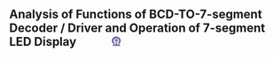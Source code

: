 ## Analysis of Functions of BCD-TO-7-segment Decoder / Driver and Operation of 7-segment LED Display  &nbsp; &nbsp; &nbsp; &nbsp; &nbsp; &nbsp; <img src="images/iitkgp.png" width="3%" />
